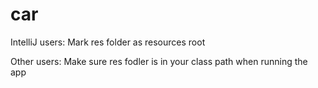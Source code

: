 # car

IntelliJ users: Mark res folder as resources root

Other users: Make sure res fodler is in your class path when running the app
